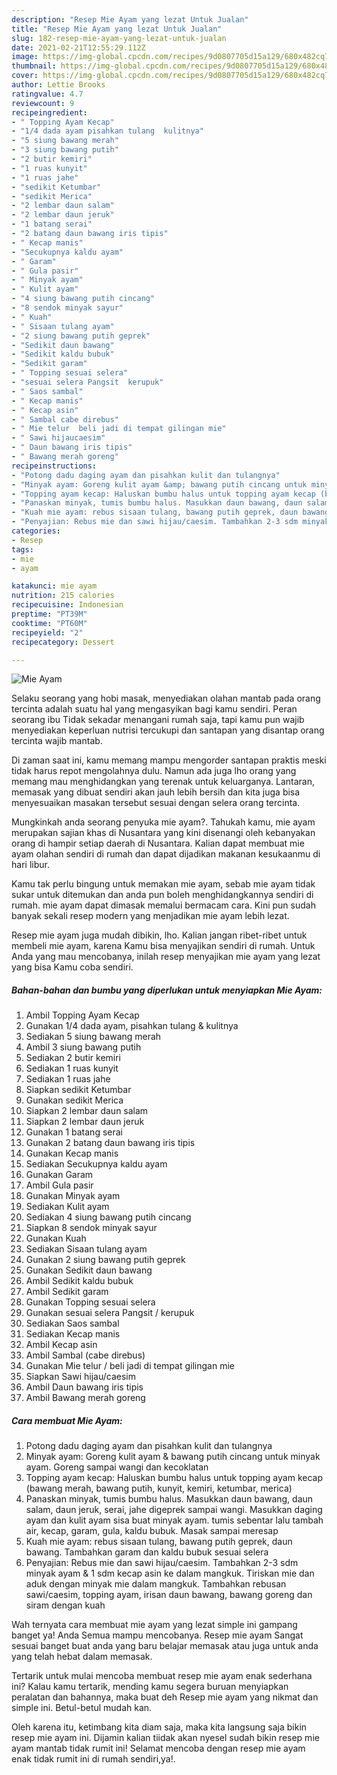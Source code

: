 ```yaml
---
description: "Resep Mie Ayam yang lezat Untuk Jualan"
title: "Resep Mie Ayam yang lezat Untuk Jualan"
slug: 182-resep-mie-ayam-yang-lezat-untuk-jualan
date: 2021-02-21T12:55:29.112Z
image: https://img-global.cpcdn.com/recipes/9d0807705d15a129/680x482cq70/mie-ayam-foto-resep-utama.jpg
thumbnail: https://img-global.cpcdn.com/recipes/9d0807705d15a129/680x482cq70/mie-ayam-foto-resep-utama.jpg
cover: https://img-global.cpcdn.com/recipes/9d0807705d15a129/680x482cq70/mie-ayam-foto-resep-utama.jpg
author: Lettie Brooks
ratingvalue: 4.7
reviewcount: 9
recipeingredient:
- " Topping Ayam Kecap"
- "1/4 dada ayam pisahkan tulang  kulitnya"
- "5 siung bawang merah"
- "3 siung bawang putih"
- "2 butir kemiri"
- "1 ruas kunyit"
- "1 ruas jahe"
- "sedikit Ketumbar"
- "sedikit Merica"
- "2 lembar daun salam"
- "2 lembar daun jeruk"
- "1 batang serai"
- "2 batang daun bawang iris tipis"
- " Kecap manis"
- "Secukupnya kaldu ayam"
- " Garam"
- " Gula pasir"
- " Minyak ayam"
- " Kulit ayam"
- "4 siung bawang putih cincang"
- "8 sendok minyak sayur"
- " Kuah"
- " Sisaan tulang ayam"
- "2 siung bawang putih geprek"
- "Sedikit daun bawang"
- "Sedikit kaldu bubuk"
- "Sedikit garam"
- " Topping sesuai selera"
- "sesuai selera Pangsit  kerupuk"
- " Saos sambal"
- " Kecap manis"
- " Kecap asin"
- " Sambal cabe direbus"
- " Mie telur  beli jadi di tempat gilingan mie"
- " Sawi hijaucaesim"
- " Daun bawang iris tipis"
- " Bawang merah goreng"
recipeinstructions:
- "Potong dadu daging ayam dan pisahkan kulit dan tulangnya"
- "Minyak ayam: Goreng kulit ayam &amp; bawang putih cincang untuk minyak ayam. Goreng sampai wangi dan kecoklatan"
- "Topping ayam kecap: Haluskan bumbu halus untuk topping ayam kecap (bawang merah, bawang putih, kunyit, kemiri, ketumbar, merica)"
- "Panaskan minyak, tumis bumbu halus. Masukkan daun bawang, daun salam, daun jeruk, serai, jahe digeprek sampai wangi. Masukkan daging ayam dan kulit ayam sisa buat minyak ayam. tumis sebentar lalu tambah air, kecap, garam, gula, kaldu bubuk. Masak sampai meresap"
- "Kuah mie ayam: rebus sisaan tulang, bawang putih geprek, daun bawang. Tambahkan garam dan kaldu bubuk sesuai selera"
- "Penyajian: Rebus mie dan sawi hijau/caesim. Tambahkan 2-3 sdm minyak ayam &amp; 1 sdm kecap asin ke dalam mangkuk. Tiriskan mie dan aduk dengan minyak mie dalam mangkuk. Tambahkan rebusan sawi/caesim, topping ayam, irisan daun bawang, bawang goreng dan siram dengan kuah"
categories:
- Resep
tags:
- mie
- ayam

katakunci: mie ayam 
nutrition: 215 calories
recipecuisine: Indonesian
preptime: "PT39M"
cooktime: "PT60M"
recipeyield: "2"
recipecategory: Dessert

---
```



![Mie Ayam](https://img-global.cpcdn.com/recipes/9d0807705d15a129/680x482cq70/mie-ayam-foto-resep-utama.jpg)

Selaku seorang yang hobi masak, menyediakan olahan mantab pada orang tercinta adalah suatu hal yang mengasyikan bagi kamu sendiri. Peran seorang ibu Tidak sekadar menangani rumah saja, tapi kamu pun wajib menyediakan keperluan nutrisi tercukupi dan santapan yang disantap orang tercinta wajib mantab.

Di zaman  saat ini, kamu memang mampu mengorder santapan praktis meski tidak harus repot mengolahnya dulu. Namun ada juga lho orang yang memang mau menghidangkan yang terenak untuk keluarganya. Lantaran, memasak yang dibuat sendiri akan jauh lebih bersih dan kita juga bisa menyesuaikan masakan tersebut sesuai dengan selera orang tercinta. 



Mungkinkah anda seorang penyuka mie ayam?. Tahukah kamu, mie ayam merupakan sajian khas di Nusantara yang kini disenangi oleh kebanyakan orang di hampir setiap daerah di Nusantara. Kalian dapat membuat mie ayam olahan sendiri di rumah dan dapat dijadikan makanan kesukaanmu di hari libur.

Kamu tak perlu bingung untuk memakan mie ayam, sebab mie ayam tidak sukar untuk ditemukan dan anda pun boleh menghidangkannya sendiri di rumah. mie ayam dapat dimasak memalui bermacam cara. Kini pun sudah banyak sekali resep modern yang menjadikan mie ayam lebih lezat.

Resep mie ayam juga mudah dibikin, lho. Kalian jangan ribet-ribet untuk membeli mie ayam, karena Kamu bisa menyajikan sendiri di rumah. Untuk Anda yang mau mencobanya, inilah resep menyajikan mie ayam yang lezat yang bisa Kamu coba sendiri.

<!--inarticleads1-->

##### Bahan-bahan dan bumbu yang diperlukan untuk menyiapkan Mie Ayam:

1. Ambil  Topping Ayam Kecap
1. Gunakan 1/4 dada ayam, pisahkan tulang &amp; kulitnya
1. Sediakan 5 siung bawang merah
1. Ambil 3 siung bawang putih
1. Sediakan 2 butir kemiri
1. Sediakan 1 ruas kunyit
1. Sediakan 1 ruas jahe
1. Siapkan sedikit Ketumbar
1. Gunakan sedikit Merica
1. Siapkan 2 lembar daun salam
1. Siapkan 2 lembar daun jeruk
1. Gunakan 1 batang serai
1. Gunakan 2 batang daun bawang iris tipis
1. Gunakan  Kecap manis
1. Sediakan Secukupnya kaldu ayam
1. Gunakan  Garam
1. Ambil  Gula pasir
1. Gunakan  Minyak ayam
1. Sediakan  Kulit ayam
1. Sediakan 4 siung bawang putih cincang
1. Siapkan 8 sendok minyak sayur
1. Gunakan  Kuah
1. Sediakan  Sisaan tulang ayam
1. Gunakan 2 siung bawang putih geprek
1. Gunakan Sedikit daun bawang
1. Ambil Sedikit kaldu bubuk
1. Ambil Sedikit garam
1. Gunakan  Topping sesuai selera
1. Gunakan sesuai selera Pangsit / kerupuk
1. Sediakan  Saos sambal
1. Sediakan  Kecap manis
1. Ambil  Kecap asin
1. Ambil  Sambal (cabe direbus)
1. Gunakan  Mie telur / beli jadi di tempat gilingan mie
1. Siapkan  Sawi hijau/caesim
1. Ambil  Daun bawang iris tipis
1. Ambil  Bawang merah goreng




<!--inarticleads2-->

##### Cara membuat Mie Ayam:

1. Potong dadu daging ayam dan pisahkan kulit dan tulangnya
1. Minyak ayam: Goreng kulit ayam &amp; bawang putih cincang untuk minyak ayam. Goreng sampai wangi dan kecoklatan
1. Topping ayam kecap: Haluskan bumbu halus untuk topping ayam kecap (bawang merah, bawang putih, kunyit, kemiri, ketumbar, merica)
1. Panaskan minyak, tumis bumbu halus. Masukkan daun bawang, daun salam, daun jeruk, serai, jahe digeprek sampai wangi. Masukkan daging ayam dan kulit ayam sisa buat minyak ayam. tumis sebentar lalu tambah air, kecap, garam, gula, kaldu bubuk. Masak sampai meresap
1. Kuah mie ayam: rebus sisaan tulang, bawang putih geprek, daun bawang. Tambahkan garam dan kaldu bubuk sesuai selera
1. Penyajian: Rebus mie dan sawi hijau/caesim. Tambahkan 2-3 sdm minyak ayam &amp; 1 sdm kecap asin ke dalam mangkuk. Tiriskan mie dan aduk dengan minyak mie dalam mangkuk. Tambahkan rebusan sawi/caesim, topping ayam, irisan daun bawang, bawang goreng dan siram dengan kuah




Wah ternyata cara membuat mie ayam yang lezat simple ini gampang banget ya! Anda Semua mampu mencobanya. Resep mie ayam Sangat sesuai banget buat anda yang baru belajar memasak atau juga untuk anda yang telah hebat dalam memasak.

Tertarik untuk mulai mencoba membuat resep mie ayam enak sederhana ini? Kalau kamu tertarik, mending kamu segera buruan menyiapkan peralatan dan bahannya, maka buat deh Resep mie ayam yang nikmat dan simple ini. Betul-betul mudah kan. 

Oleh karena itu, ketimbang kita diam saja, maka kita langsung saja bikin resep mie ayam ini. Dijamin kalian tiidak akan nyesel sudah bikin resep mie ayam mantab tidak rumit ini! Selamat mencoba dengan resep mie ayam enak tidak rumit ini di rumah sendiri,ya!.


